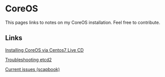 # CoreOS

This pages links to notes on my CoreOS installation.
Feel free to contribute.

## Links
[Installing CoreOS via Centos7 Live CD](doc/installing-coreos-centos7.md)

[Troubleshooting etcd2](doc/etcd2.md)

[Current issues (scapbook)](doc/issues.md)

